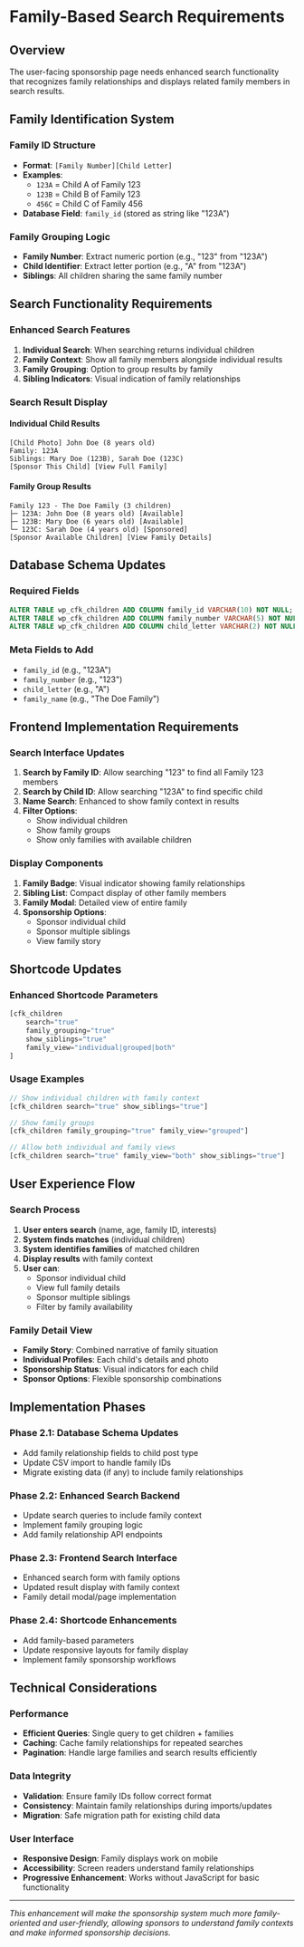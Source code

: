# Family-Based Search Requirements

## Overview
The user-facing sponsorship page needs enhanced search functionality that recognizes family relationships and displays related family members in search results.

## Family Identification System

### Family ID Structure
- **Format**: `[Family Number][Child Letter]`
- **Examples**: 
  - `123A` = Child A of Family 123
  - `123B` = Child B of Family 123  
  - `456C` = Child C of Family 456
- **Database Field**: `family_id` (stored as string like "123A")

### Family Grouping Logic
- **Family Number**: Extract numeric portion (e.g., "123" from "123A")
- **Child Identifier**: Extract letter portion (e.g., "A" from "123A")
- **Siblings**: All children sharing the same family number

## Search Functionality Requirements

### Enhanced Search Features
1. **Individual Search**: When searching returns individual children
2. **Family Context**: Show all family members alongside individual results
3. **Family Grouping**: Option to group results by family
4. **Sibling Indicators**: Visual indication of family relationships

### Search Result Display

#### Individual Child Results
```
[Child Photo] John Doe (8 years old)
Family: 123A
Siblings: Mary Doe (123B), Sarah Doe (123C)
[Sponsor This Child] [View Full Family]
```

#### Family Group Results  
```
Family 123 - The Doe Family (3 children)
├─ 123A: John Doe (8 years old) [Available]
├─ 123B: Mary Doe (6 years old) [Available] 
└─ 123C: Sarah Doe (4 years old) [Sponsored]
[Sponsor Available Children] [View Family Details]
```

## Database Schema Updates

### Required Fields
```sql
ALTER TABLE wp_cfk_children ADD COLUMN family_id VARCHAR(10) NOT NULL;
ALTER TABLE wp_cfk_children ADD COLUMN family_number VARCHAR(5) NOT NULL;
ALTER TABLE wp_cfk_children ADD COLUMN child_letter VARCHAR(2) NOT NULL;
```

### Meta Fields to Add
- `family_id` (e.g., "123A")
- `family_number` (e.g., "123") 
- `child_letter` (e.g., "A")
- `family_name` (e.g., "The Doe Family")

## Frontend Implementation Requirements

### Search Interface Updates
1. **Search by Family ID**: Allow searching "123" to find all Family 123 members
2. **Search by Child ID**: Allow searching "123A" to find specific child
3. **Name Search**: Enhanced to show family context in results
4. **Filter Options**: 
   - Show individual children
   - Show family groups
   - Show only families with available children

### Display Components
1. **Family Badge**: Visual indicator showing family relationships
2. **Sibling List**: Compact display of other family members
3. **Family Modal**: Detailed view of entire family
4. **Sponsorship Options**: 
   - Sponsor individual child
   - Sponsor multiple siblings
   - View family story

## Shortcode Updates

### Enhanced Shortcode Parameters
```php
[cfk_children 
    search="true" 
    family_grouping="true"
    show_siblings="true"
    family_view="individual|grouped|both"
]
```

### Usage Examples
```php
// Show individual children with family context
[cfk_children search="true" show_siblings="true"]

// Show family groups
[cfk_children family_grouping="true" family_view="grouped"]

// Allow both individual and family views
[cfk_children search="true" family_view="both" show_siblings="true"]
```

## User Experience Flow

### Search Process
1. **User enters search** (name, age, family ID, interests)
2. **System finds matches** (individual children)
3. **System identifies families** of matched children
4. **Display results** with family context
5. **User can**:
   - Sponsor individual child
   - View full family details  
   - Sponsor multiple siblings
   - Filter by family availability

### Family Detail View
- **Family Story**: Combined narrative of family situation
- **Individual Profiles**: Each child's details and photo
- **Sponsorship Status**: Visual indicators for each child
- **Sponsor Options**: Flexible sponsorship combinations

## Implementation Phases

### Phase 2.1: Database Schema Updates
- Add family relationship fields to child post type
- Update CSV import to handle family IDs
- Migrate existing data (if any) to include family relationships

### Phase 2.2: Enhanced Search Backend  
- Update search queries to include family context
- Implement family grouping logic
- Add family relationship API endpoints

### Phase 2.3: Frontend Search Interface
- Enhanced search form with family options
- Updated result display with family context
- Family detail modal/page implementation

### Phase 2.4: Shortcode Enhancements
- Add family-based parameters
- Update responsive layouts for family display
- Implement family sponsorship workflows

## Technical Considerations

### Performance
- **Efficient Queries**: Single query to get children + families
- **Caching**: Cache family relationships for repeated searches
- **Pagination**: Handle large families and search results efficiently

### Data Integrity
- **Validation**: Ensure family IDs follow correct format
- **Consistency**: Maintain family relationships during imports/updates
- **Migration**: Safe migration path for existing child data

### User Interface
- **Responsive Design**: Family displays work on mobile
- **Accessibility**: Screen readers understand family relationships
- **Progressive Enhancement**: Works without JavaScript for basic functionality

---

*This enhancement will make the sponsorship system much more family-oriented and user-friendly, allowing sponsors to understand family contexts and make informed sponsorship decisions.*